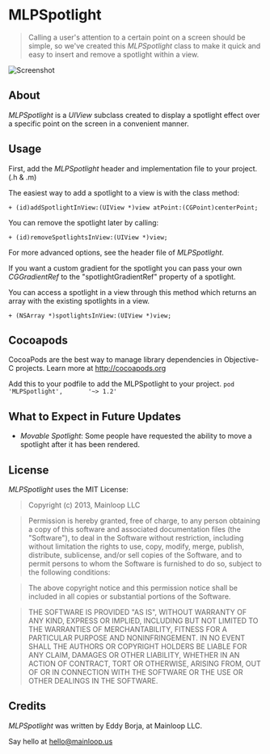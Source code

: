 MLPSpotlight
============
>Calling a user's attention to a certain point on a screen should be simple, so we've created this _MLPSpotlight_ class to make it quick and easy to insert and remove a spotlight within a view. 

![Screenshot](/spotlightDemo.png "Screenshot")

About
---------
_MLPSpotlight_ is a _UIView_ subclass created to display a spotlight effect over a specific point on the screen in a convenient manner.


Usage
---------

First, add the _MLPSpotlight_ header and implementation file to your project. (.h & .m)

The easiest way to add a spotlight to a view is with the class method:

`+ (id)addSpotlightInView:(UIView *)view atPoint:(CGPoint)centerPoint;`

You can remove the spotlight later by calling:

`+ (id)removeSpotlightsInView:(UIView *)view;`

For more advanced options, see the header file of _MLPSpotlight_.

If you want a custom gradient for the spotlight you can pass your own _CGGradientRef_ to the "spotlightGradientRef" property of a spotlight.

You can access a spotlight in a view through this method which returns an array with the existing spotlights in a view.

`+ (NSArray *)spotlightsInView:(UIView *)view;`

Cocoapods
-------

CocoaPods are the best way to manage library dependencies in Objective-C projects.
Learn more at http://cocoapods.org

Add this to your podfile to add the MLPSpotlight to your project.
`pod 'MLPSpotlight',       '~> 1.2'`


What to Expect in Future Updates
-------

+ _Movable Spotlight_: Some people have requested the ability to move a spotlight after it has been rendered.

License
--------
_MLPSpotlight_ uses the MIT License:

>Copyright (c) 2013, Mainloop LLC

>Permission is hereby granted, free of charge, to any person obtaining a copy of this software and associated documentation files (the "Software"), to deal in the Software without restriction, including without limitation the rights to use, copy, modify, merge, publish, distribute, sublicense, and/or sell copies of the Software, and to permit persons to whom the Software is furnished to do so, subject to the following conditions:

>The above copyright notice and this permission notice shall be included in all copies or substantial portions of the Software.

>THE SOFTWARE IS PROVIDED "AS IS", WITHOUT WARRANTY OF ANY KIND, EXPRESS OR IMPLIED, INCLUDING BUT NOT LIMITED TO THE WARRANTIES OF MERCHANTABILITY, FITNESS FOR A PARTICULAR PURPOSE AND NONINFRINGEMENT. IN NO EVENT SHALL THE AUTHORS OR COPYRIGHT HOLDERS BE LIABLE FOR ANY CLAIM, DAMAGES OR OTHER LIABILITY, WHETHER IN AN ACTION OF CONTRACT, TORT OR OTHERWISE, ARISING FROM, OUT OF OR IN CONNECTION WITH THE SOFTWARE OR THE USE OR OTHER DEALINGS IN THE SOFTWARE.


Credits
---------

_MLPSpotlight_ was written by Eddy Borja, at Mainloop LLC.

Say hello at hello@mainloop.us

